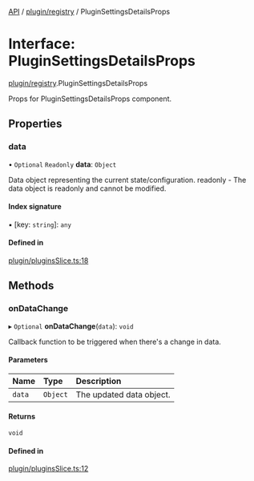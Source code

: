 [API](../API.md) / [plugin/registry](../modules/plugin_registry.md) / PluginSettingsDetailsProps

# Interface: PluginSettingsDetailsProps

[plugin/registry](../modules/plugin_registry.md).PluginSettingsDetailsProps

Props for PluginSettingsDetailsProps component.

## Properties

### data

• `Optional` `Readonly` **data**: `Object`

Data object representing the current state/configuration.
readonly - The data object is readonly and cannot be modified.

#### Index signature

▪ [key: `string`]: `any`

#### Defined in

[plugin/pluginsSlice.ts:18](https://github.com/headlamp-k8s/headlamp/blob/072d2509b/frontend/src/plugin/pluginsSlice.ts#L18)

## Methods

### onDataChange

▸ `Optional` **onDataChange**(`data`): `void`

Callback function to be triggered when there's a change in data.

#### Parameters

| Name | Type | Description |
| :------ | :------ | :------ |
| `data` | `Object` | The updated data object. |

#### Returns

`void`

#### Defined in

[plugin/pluginsSlice.ts:12](https://github.com/headlamp-k8s/headlamp/blob/072d2509b/frontend/src/plugin/pluginsSlice.ts#L12)
